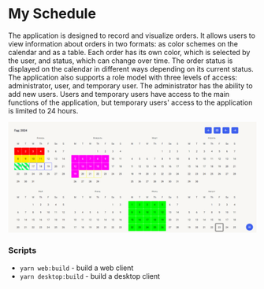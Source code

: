 # My Schedule
The application is designed to record and visualize orders. It allows users to view information about orders in two formats: as color schemes on the calendar and as a table. Each order has its own color, which is selected by the user, and status, which can change over time. The order status is displayed on the calendar in different ways depending on its current status.
The application also supports a role model with three levels of access: administrator, user, and temporary user. The administrator has the ability to add new users. Users and temporary users have access to the main functions of the application, but temporary users' access to the application is limited to 24 hours.

![calendar](https://github.com/PotapenkoVadim/my-schedule/blob/dev-3.0/src/assets/images/calendar.png?raw=true)

### Scripts
- `yarn web:build` - build a web client
- `yarn desktop:build` - build a desktop client